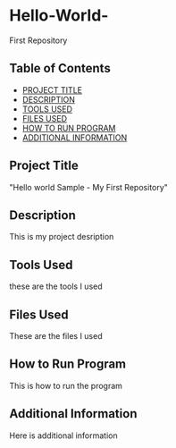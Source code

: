 # Hello-World-
First Repository   

## Table of Contents  

- [PROJECT TITLE](#Project-Title)
- [DESCRIPTION](#Description)
- [TOOLS USED](#Tools-Used)
- [FILES USED](#Files-Used)
- [HOW TO RUN PROGRAM](#How-to-Run-Program)
- [ADDITIONAL INFORMATION](#Additional-Information)

## Project Title  

"Hello world Sample - My First Repository"  

## Description  

This is my project desription 

## Tools Used

these are the tools I used

## Files Used

These are the files I used

## How to Run Program 

This is how to run the program

## Additional Information

Here is additional information
